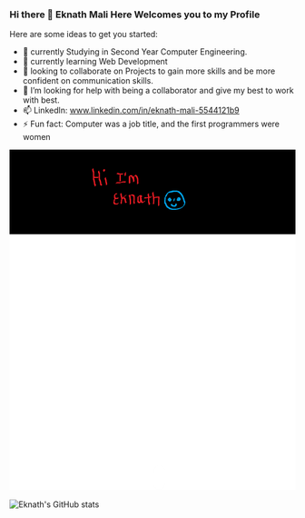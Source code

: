 ### Hi there 👋 Eknath Mali Here Welcomes you to my Profile
  <link rel="stylesheet" href="style.css"> 
<!--
**eknathmali/eknathmali** is a ✨ _special_ ✨ repository because its `README.md` (this file) appears on your GitHub profile.
-->
Here are some ideas to get you started:

- 🔭 currently Studying in Second Year Computer Engineering.
- 🌱 currently learning Web Development
- 👯 looking to collaborate on Projects to gain more skills and be more confident on communication skills.
- 🤔 I’m looking for help with being a collaborator and give my best to work with best.
- 📫 Linkedln: www.linkedin.com/in/eknath-mali-5544121b9
- ⚡ Fun fact: Computer was a job title, and the first programmers were women

<img src = "Annotation 2022-01-25 144005.png" alt = "Error" >


![Eknath's GitHub stats](https://github-readme-stats.vercel.app/api?username=eknathmali&show_icons=true&theme=blue-green)
